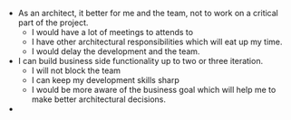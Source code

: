 - As an architect, it better for me and the team, not to work on a critical part of the project.
	- I would have a lot of meetings to attends to
	- I have other architectural responsibilities which will eat up my time.
	- I would delay the development and the team.
- I can build business side functionality up to two or three iteration.
	- I will not block the team
	- I can keep my development skills sharp
	- I would be more aware of the business goal which will help me to make better architectural decisions.
-